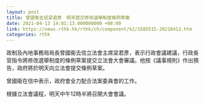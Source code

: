 ```yaml
---
layout: post
title: 曾國衞去信梁君彥　明天提交修改選舉制度條例草案
date: 2021-04-13 14:01:13.000000000 +08:00
link: https://news.rthk.hk/rthk/ch/component/k2/1585515-20210413.htm
categories: rthk
---
```


政制及內地事務局局長曾國衞去信立法會主席梁君彥，表示行政會議建議，行政長官指令將修改選舉制度的條例草案提交立法會大會審議。他按《議事規則》作出預告，政府將於明天向立法會提交條例草案。

曾國衞在信中表示，政府會全力配合法案委員會的工作。

根據立法會議程，明天中午12時半將召開大會會議。
